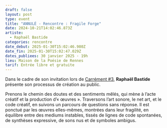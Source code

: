 ```yaml
---
draft: false
layout: post
type: event
title: "ANNULÉ - Rencontre : Fragile Forge"
date: 2024-10-21T14:02:46.873Z
artiste:
  - Raphaël Bastide
categories: rencontre
date_debut: 2025-01-30T15:02:46.980Z
date_fin: 2025-01-30T15:02:47.029Z
dates_publiees: 30 janvier 2025 · 19h
lieu: Maison de la Poésie de Rennes
tarif: Entrée libre et gratuite
---
```

Dans le cadre de son invitation lors de [Carrément #3](https://maiporennes.fr/residence/2024/11/19/carr-ment-3), **Raphaël Bastide** présente son processus de création au public.

Prenons le chemin des doutes et des sentiments mêlés, qui mène à l’acte créatif et la production d’« œuvres ». Traversons l’art sonore, le net art, et le code créatif, en suivons un parcours de questions sans réponse. Il est ponctué par les œuvres elles-mêmes, montrées dans leur fragilité, en équilibre entre des mediums instables, tissés de lignes de code spontanées, de synthèses expressive, de sons nus et de symboles ambigus.